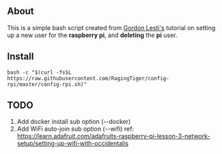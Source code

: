 ## About
This is a simple bash script created from [Gordon Lesti's](https://gordonlesti.com/change-default-users-on-raspberry-pi/)
tutorial on setting up a new user for the **raspberry pi**, and **deleting**
the **pi** user.

## Install
```shell
bash -c "$(curl -fsSL https://raw.githubusercontent.com/RagingTiger/config-rpi/master/config-rpi.sh)"
```

## TODO
1. Add docker install sub option (--docker)
2. Add WiFi auto-join sub option (--wifi) ref: https://learn.adafruit.com/adafruits-raspberry-pi-lesson-3-network-setup/setting-up-wifi-with-occidentalis
